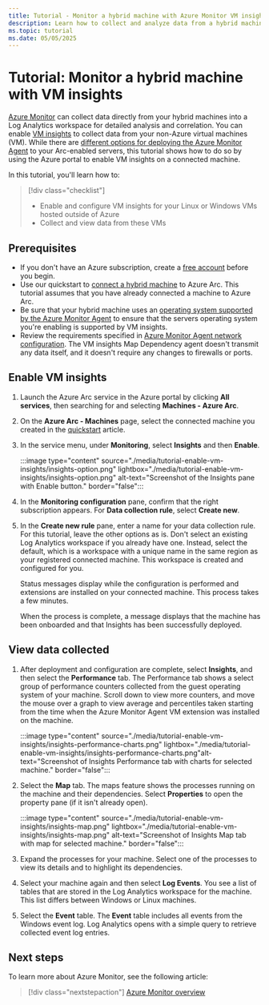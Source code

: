 ```yaml
---
title: Tutorial - Monitor a hybrid machine with Azure Monitor VM insights
description: Learn how to collect and analyze data from a hybrid machine in Azure Monitor.
ms.topic: tutorial
ms.date: 05/05/2025
---
```


# Tutorial: Monitor a hybrid machine with VM insights

[Azure Monitor](/azure/azure-monitor/overview) can collect data directly from your hybrid machines into a Log Analytics workspace for detailed analysis and correlation. You can enable [VM insights](/azure/azure-monitor/vm/vminsights-overview) to collect data from your non-Azure virtual machines (VM). While there are [different options for deploying the Azure Monitor Agent](../azure-monitor-agent-deployment.md) to your Arc-enabled servers, this tutorial shows how to do so by using the Azure portal to enable VM insights on a connected machine.

In this tutorial, you'll learn how to:

> [!div class="checklist"]
> * Enable and configure VM insights for your Linux or Windows VMs hosted outside of Azure
> * Collect and view data from these VMs

## Prerequisites

* If you don't have an Azure subscription, create a [free account](https://azure.microsoft.com/free/?WT.mc_id=A261C142F) before you begin.
* Use our quickstart to [connect a hybrid machine](quick-enable-hybrid-vm.md) to Azure Arc. This tutorial assumes that you have already connected a machine to Azure Arc.
* Be sure that your hybrid machine uses an [operating system supported by the Azure Monitor Agent](/azure/azure-monitor/agents/azure-monitor-agent-supported-operating-systems) to ensure that the servers operating system you're enabling is supported by VM insights.
* Review the requirements specified in [Azure Monitor Agent network configuration](/azure/azure-monitor/agents/azure-monitor-agent-network-configuration). The VM insights Map Dependency agent doesn't transmit any data itself, and it doesn't require any changes to firewalls or ports.

## Enable VM insights

1. Launch the Azure Arc service in the Azure portal by clicking **All services**, then searching for and selecting **Machines - Azure Arc**.

1. On the **Azure Arc - Machines** page, select the connected machine you created in the [quickstart](quick-enable-hybrid-vm.md) article.

1. In the service menu, under **Monitoring**, select **Insights** and then **Enable**.

    :::image type="content" source="./media/tutorial-enable-vm-insights/insights-option.png" lightbox="./media/tutorial-enable-vm-insights/insights-option.png" alt-text="Screenshot of the Insights pane with Enable button." border="false":::

1. In the **Monitoring configuration** pane, confirm that the right subscription appears. For **Data collection rule**, select **Create new**.

1. In the **Create new rule** pane, enter a name for your data collection rule. For this tutorial, leave the other options as is. Don't select an existing Log Analytics workspace if you already have one. Instead, select the default, which is a workspace with a unique name in the same region as your registered connected machine. This workspace is created and configured for you.

    Status messages display while the configuration is performed and extensions are installed on your connected machine. This process takes a few minutes.

    When the process is complete, a message displays that the machine has been onboarded and that Insights has been successfully deployed.

## View data collected

1. After deployment and configuration are complete, select **Insights**, and then select the **Performance** tab. The Performance tab shows a select group of performance counters collected from the guest operating system of your machine. Scroll down to view more counters, and move the mouse over a graph to view average and percentiles taken starting from the time when the Azure Monitor Agent VM extension was installed on the machine.

    :::image type="content" source="./media/tutorial-enable-vm-insights/insights-performance-charts.png" lightbox="./media/tutorial-enable-vm-insights/insights-performance-charts.png"alt-text="Screenshot of Insights Performance tab with charts for selected machine." border="false":::

1. Select the **Map** tab. The maps feature shows the processes running on the machine and their dependencies. Select **Properties** to open the property pane (if it isn't already open).

    :::image type="content" source="./media/tutorial-enable-vm-insights/insights-map.png" lightbox="./media/tutorial-enable-vm-insights/insights-map.png" alt-text="Screenshot of Insights Map tab with map for selected machine." border="false":::

1. Expand the processes for your machine. Select one of the processes to view its details and to highlight its dependencies.

1. Select your machine again and then select **Log Events**. You see a list of tables that are stored in the Log Analytics workspace for the machine. This list differs between Windows or Linux machines.

1. Select the **Event** table. The **Event** table includes all events from the Windows event log. Log Analytics opens with a simple query to retrieve collected event log entries.

## Next steps

To learn more about Azure Monitor, see the following article:

> [!div class="nextstepaction"]
> [Azure Monitor overview](/azure/azure-monitor/overview)
